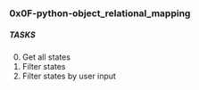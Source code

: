 ### 0x0F-python-object_relational_mapping

##### TASKS
0. Get all states
1. Filter states
2. Filter states by user input